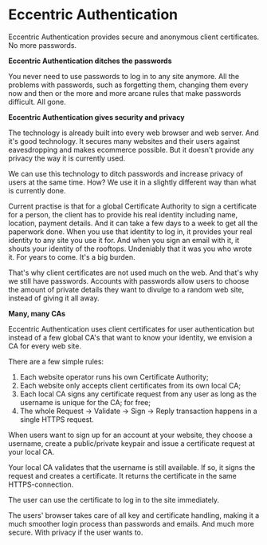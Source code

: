 Eccentric Authentication
========================

Eccentric Authentication provides secure and anonymous client certificates. No more passwords.


**Eccentric Authentication ditches the passwords**

You never need to use passwords to log in to any site anymore. All the problems with passwords, such as forgetting them, changing them every now and then or the more and more arcane rules that make passwords difficult. All gone.

**Eccentric Authentication gives security and privacy**

The technology is already built into every web browser and web server. And it's good technology. It secures many websites and their users against eavesdropping and makes ecommerce possible. But it doesn't provide any privacy the way it is currently used.

We can use this technology to ditch passwords and increase privacy of users at the same time. 
How? We use it in a slightly different way than what is currently done.

Current practise is that for a global Certificate Authority to sign a certificate for a person, the client has to provide his real identity including name, location, payment details. And it can take a few days to a week to get all the paperwork done. When you use that identity to log in, it provides your real identity to any site you use it for. And when you sign an email with it, it shouts your identity of the rooftops. Undeniably that it was you who wrote it. For years to come. It's a big burden. 

That's why client certificates are not used much on the web. And that's why we still have passwords. Accounts with passwords allow users to choose the amount of private details they want to divulge to a random web site, instead of giving it all away.

**Many, many CAs**

Eccentric Authentication uses client certificates for user authentication but instead of a few global CA's that want to know your identity, we envision a CA for every web site. 

There are a few simple rules:

1. Each website operator runs his own Certificate Authority;
2. Each website only accepts client certificates from its own local CA;
3. Each local CA signs any certificate request from any user as long as the username is unique for the CA; for free;
4. The whole Request -> Validate -> Sign -> Reply transaction happens in a single HTTPS request.

When users want to sign up for an account at your website, they choose a username, create a public/private keypair and issue a certificate request at your local CA. 

Your local CA validates that the username is still available. If so, it signs the request and creates a certificate. It returns the certificate in the same HTTPS-connection.

The user can use the certificate to log in to the site immediately.

The users' browser takes care of all key and certificate handling, making it a much smoother login process than passwords and emails. And much more secure. With privacy if the user wants to.
